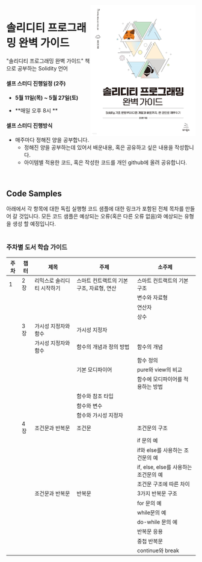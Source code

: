 <img src="./assets/XL.jpeg" alt="솔리디티 프로그래밍 완벽 가이드 - 예스24" width="280" title="Cover Image" align="right" />


# 솔리디티 프로그래밍 완벽 가이드

"솔리디티 프로그래밍 완벽 가이드" 책으로 공부하는 Solidity 언어

#### 셀프 스터디 진행일정 (2주)

- **5월 11일(목) ~ 5월 27일(토)**

- **매일 오후 8시 **

#### 셀프 스터디 진행방식

- 매주마다 정해진 양을 공부합니다.
    - 정해진 양을 공부하는데 있어서 배운내용, 혹은 공유하고 싶은 내용을 작성합니다.
    - 아이템별 적용한 코드, 혹은 작성한 코드를 개인 github에 올려 공유합니다.
<br/>



## Code Samples

아래에서 각 항목에 대한 독립 실행형 코드 샘플에 대한 링크가 포함된 전체 목차를 만들어 갈 것입니다. 모든 코드 샘플은 예상되는 오류(혹은 다른 오류 없음)와 예상되는 유형을 생성 할 예정입니다.
<br/>
<br/>





### 주차별 도서 **학습** 가이드

| 주차 | 챕터 | 제목 | 주제 | 소주제 |
| --- | --- | --- | --- | --- |
| 1 | 2장 |  리믹스로 솔리디티 시작하기 | 스마트 컨트랙트의 기본 구조, 자료형, 연산 | 스마트 컨트랙트의 기본 구조|
| | | | | 변수와 자료형 |
| | | | | 연산자 |
| | | | | 상수 |
| | 3장 |  가시성 지정자와 함수 | 가시성 지정자 | |
| | | 가시성 지정자와 함수 | 함수의 개념과 정의 방법 | 함수의 개념 |
| | | | | 함수 정의 |
| | | | 기본 모디파이어 | pure와 view의 비교 |
| | | | | 함수에 모디파이어를 적용하는 방법 |
| | | | 함수와 참조 타입 | |
| | | | 함수와 변수 | |
| | | | 함수와 가시성 지정자 | |
| | 4장 | 조건문과 반복문 | 조건문 | 조건문의 구조 |
| | | | | if 문의 예 |
| | | | | if와 else를 사용하는 조건문의 예 |
| | | | | if, else, else를 사용하는 조건문의 예 |
| | | | | 조건문 구조에 따른 차이 |
| | | 조건문과 반복문 | 반복문 | 3가지 반복문 구조 |
| | | | | for 문의 예 |
| | | | | while문의 예 |
| | | | | do-while 문의 예 |
| | | | | 반복문 응용 | 반복문과 조건문의 조합 |
| | | | | 중첩 반복문 |
| | | | | continue와 break |

